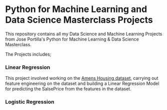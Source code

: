 # Python for Machine Learning and Data Science Masterclass Projects
This repository contains all my Data Science and Machine Learning Projects from Jose Portilla's Python  for Machine Learning &amp; Data Science Masterclass.

The Projects includes;

### Linear Regression
This project involved working on the <a href='http://jse.amstat.org/v19n3/decock.pdf'>Amens Housing dataset,</a> carrying out feature engineering on the dataset and building a Linear Regression Model for predicting the SalsePrice from the features in the dataset.
### Logistic Regression
